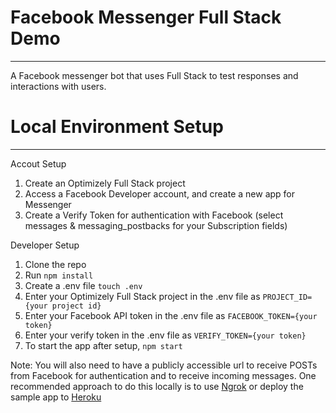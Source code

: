 # Facebook Messenger Full Stack Demo

---

A Facebook messenger bot that uses Full Stack to test responses and interactions with users.

# Local Environment Setup

---
Accout Setup
1. Create an Optimizely Full Stack project
2. Access a Facebook Developer account, and create a new app for Messenger [](https://developers.facebook.com/docs/messenger-platform/guides/quick-start)
3. Create a Verify Token for authentication with Facebook (select messages & messaging_postbacks for your Subscription fields)

Developer Setup
1. Clone the repo
2. Run ```npm install```
3. Create a .env file ```touch .env```
4. Enter your Optimizely Full Stack project in the .env file as ```PROJECT_ID={your project id}```
5. Enter your Facebook API token in the .env file as ```FACEBOOK_TOKEN={your token}```
6. Enter your verify token in the .env file as ```VERIFY_TOKEN={your token}```
6. To start the app after setup, ```npm start```

Note: You will also need to have a publicly accessible url to receive POSTs from Facebook for authentication and to receive incoming messages. One recommended approach to do this locally is to use [Ngrok](https://www.npmjs.com/package/ngrok) or deploy the sample app to [Heroku](https://devcenter.heroku.com/articles/getting-started-with-nodejs)
